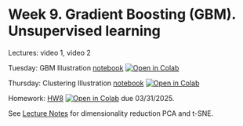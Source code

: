 # Week 9. Gradient Boosting (GBM). Unsupervised learning

Lectures: video 1, video 2

Tuesday: GBM Illustration [notebook](./ML15.ipynb) [![Open in Colab](https://colab.research.google.com/assets/colab-badge.svg)](https://github.com/anton-selitskiy/RIT_ML/tree/main/2025_spring/Week09_GBM/ML15.ipynb)

Thursday: Clustering Illustration [notebook](./ML16.ipynb) [![Open in Colab](https://colab.research.google.com/assets/colab-badge.svg)](https://github.com/anton-selitskiy/RIT_ML/tree/main/2025_spring/Week09_GBM/ML16.ipynb)

Homework: [HW8](./HW8.ipynb) [![Open in Colab](https://colab.research.google.com/assets/colab-badge.svg)](https://github.com/anton-selitskiy/RIT_ML/tree/main/2025_spring/Week09_GBM/HW8.ipynb) due 03/31/2025.

See [Lecture Notes](https://github.com/anton-selitskiy/RIT_ML/blob/main/CSCI335_Lecture_Notes.pdf) for dimensionality reduction PCA and t-SNE.
